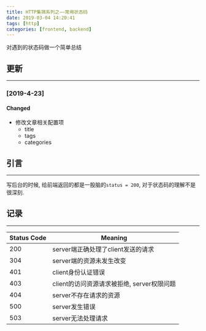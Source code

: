```yaml
---
title: HTTP集锦系列之——常用状态码
date: 2019-03-04 14:20:41
tags: [http]
categories: [frontend, backend]
---
```


对遇到的状态码做一个简单总结


<!-- more -->


## 更新

------

### [2019-4-23]

#### Changed

- 修改文章相关配置项
  - title
  - tags
  - categories

## 引言

------

写后台的时候, 给前端返回的都是一股脑的`status = 200`, 对于状态码的理解不是很深刻.

## 记录

------

| Status Code | Meaning                                    |
| ----------- | ------------------------------------------ |
| 200         | server端正确处理了client发送的请求         |
| 304         | server端的资源未发生改变                   |
| 401         | client身份认证错误                         |
| 403         | client的访问资源请求被拒绝, server权限问题 |
| 404         | server不存在请求的资源                     |
| 500         | server发生错误                             |
| 503         | server无法处理请求                         |